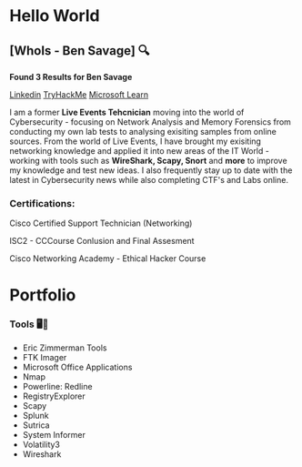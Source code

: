 # Hello World 

## [WhoIs - Ben Savage] 🔍

**Found 3 Results for Ben Savage**

[Linkedin](https://www.linkedin.com/in/ben-savage-b194a3252?lipi=urn%3Ali%3Apage%3Ad_flagship3_profile_view_base_contact_details%3Blqojxf8OQGmflO84%2BSOlQA%3D%3D) 
[TryHackMe](https://tryhackme.com/api/v2/badges/public-profile?userPublicId=3580125) 
[Microsoft Learn](https://learn.microsoft.com/en-us/users/bensavage-6071/transcript/d84jxixjxkl50ke)



I am a former **Live Events Tehcnician** moving into the world of Cybersecurity - focusing on Network Analysis and Memory Forensics from conducting my own lab tests to analysing exisiting samples from online sources. From the world of Live Events, I have brought my exisiting networking knowledge and applied it into new areas of the IT World - working with tools such as **WireShark, Scapy, Snort** and **more** to improve my knowledge and test new ideas. I also frequently stay up to date with the latest in Cybersecurity news while also completing CTF's and Labs online. 

### Certifications:
<p>  Cisco Certified Support Technician (Networking) </p>
<p>  ISC2 - CCCourse Conlusion and Final Assesment </p>
<p>  Cisco Networking Academy - Ethical Hacker Course </p>

# Portfolio

### Tools 🖥️🥼

- Eric Zimmerman Tools
- FTK Imager
- Microsoft Office Applications
- Nmap
- Powerline: Redline
- RegistryExplorer
- Scapy
- Splunk
- Sutrica
- System Informer
- Volatility3
- Wireshark



<!--
**bsav2-sudo/bsav2-sudo** is a ✨ _special_ ✨ repository because its `README.md` (this file) appears on your GitHub profile.

Here are some ideas to get you started:

- 🔭 I’m currently working on ...
- 🌱 I’m currently learning ...
- 👯 I’m looking to collaborate on ...
- 🤔 I’m looking for help with ...
- 💬 Ask me about ...
- 📫 How to reach me: ...
- 😄 Pronouns: ...
- ⚡ Fun fact: ...
-->

